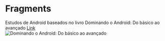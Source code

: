# Fragments
Estudos de Android baseados no livro Dominando o Android: Do básico ao avançado
[Link](http://novatec.com.br/livros/dominando-android-2ed/)
<br/>
![Dominando o Android: Do básico ao avançado](http://novatec.com.br/livros/dominando-android-2ed/capa_ampliada9788575224632.jpg)
